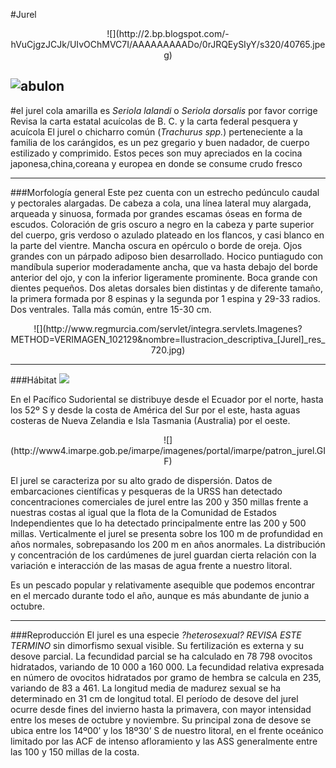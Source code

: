 #Jurel


<center>![](http://2.bp.blogspot.com/-hVuCjgzJCJk/UIvOChMVC7I/AAAAAAAAADo/0rJRQEySIyY/s320/40765.jpeg)</center>

![abulon](https://commons.wikimedia.org/wiki/File:AbaloneOutside.jpg)
----------
#el jurel cola amarilla es *Seriola lalandi* o *Seriola dorsalis* por favor corrige Revisa la carta estatal acuícolas  de B. C. y la carta federal pesquera y acuícola
El jurel o chicharro común (*Trachurus spp.*) perteneciente a la familia de
los carángidos, es un pez gregario y buen nadador, de cuerpo estilizado y comprimido. Estos peces son muy apreciados en la cocina japonesa,china,coreana y europea en donde se consume crudo fresco


----------
###Morfología general
Este pez cuenta con un estrecho pedúnculo caudal y pectorales alargadas. De cabeza a cola, una línea lateral muy alargada, arqueada y sinuosa, formada por grandes escamas óseas en forma de escudos. Coloración de gris oscuro a negro en la cabeza y parte superior del cuerpo, gris verdoso o azulado plateado en los flancos, y casi blanco en la parte del vientre. Mancha oscura en opérculo o borde de oreja. Ojos grandes con un párpado adiposo bien desarrollado. Hocico puntiagudo con mandíbula superior moderadamente ancha, que va hasta debajo del borde anterior del ojo, y con la inferior ligeramente prominente. Boca grande con dientes pequeños. Dos aletas dorsales bien distintas y de diferente tamaño, la primera formada por 8 espinas y la segunda por 1 espina y 29-33 radios. Dos ventrales. Talla más común, entre 15-30 cm.

<center> ![](http://www.regmurcia.com/servlet/integra.servlets.Imagenes?METHOD=VERIMAGEN_102129&nombre=Ilustracion_descriptiva_[Jurel]_res_720.jpg) </center>

----------

###Hábitat
![](https://saboramar.files.wordpress.com/2012/06/seriola_dumerili.jpg)

En el Pacífico Sudoriental se distribuye desde el Ecuador por el norte, hasta los 52º S y desde la costa de América del Sur por el este, hasta aguas costeras de Nueva Zelandia e Isla Tasmania (Australia) por el oeste. 

<center>![](http://www4.imarpe.gob.pe/imarpe/imagenes/portal/imarpe/patron_jurel.GIF) </center>

El jurel se caracteriza por su alto grado de dispersión. Datos de embarcaciones científicas y pesqueras de la URSS han detectado concentraciones comerciales de jurel entre las 200 y 350 millas frente a nuestras costas al igual que la flota de la Comunidad de Estados Independientes que lo ha detectado principalmente entre las 200 y 500 millas. Verticalmente el jurel se presenta sobre los 100 m de profundidad en años normales, sobrepasando los 200 m en años anormales.
La distribución y concentración de los cardúmenes de jurel guardan cierta relación con la variación e interacción de las masas de agua frente a nuestro litoral.

Es un pescado popular y relativamente asequible que podemos encontrar en el
mercado durante todo el año, aunque es más abundante de junio a octubre.

----------
###Reproducción
El jurel es una especie *?heterosexual? REVISA ESTE TERMINO* sin dimorfismo sexual visible. Su fertilización es externa y su desove parcial. La fecundidad parcial se ha calculado en 78 798 ovocitos hidratados, variando de 10 000 a 160 000. La
fecundidad relativa expresada en número de ovocitos hidratados por gramo de hembra se calcula en 235, variando de 83 a 461. La longitud media de madurez sexual se ha determinado en 31 cm de longitud total. El período de desove del jurel ocurre desde fines del invierno hasta la primavera, con mayor intensidad entre los meses de octubre y noviembre. Su principal zona de desove se ubica entre los 14º00’ y los 18º30’ S de nuestro litoral, en el frente oceánico limitado por las ACF de intenso afloramiento y las ASS generalmente entre las 100 y 150 millas de la costa. 




